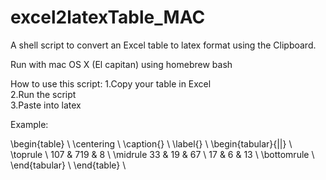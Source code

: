 # excel2latexTable_MAC
A shell script to convert an Excel table to latex format using the Clipboard.

Run with mac OS X (El capitan) using homebrew bash

How to use this script:
1.Copy your table in Excel  
2.Run the script  
3.Paste into latex  


Example:  

\begin{table} \\
	\centering \\
	\caption{} \\
	\label{} \\
	\begin{tabular}{||} \\
		\toprule \\
		107 & 719 & 8 \\
		\midrule
		33 & 19 & 67 \\
		17 & 6 & 13 \\
		\bottomrule \\
	\end{tabular} \\
\end{table} \\
 
